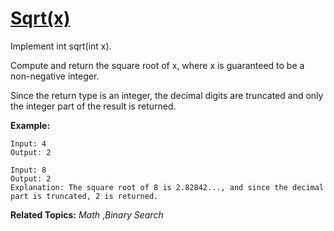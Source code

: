 # [Sqrt(x)](https://leetcode.com/problems/sqrtx/)
Implement int sqrt(int x).

Compute and return the square root of x, where x is guaranteed to be a non-negative integer.

Since the return type is an integer, the decimal digits are truncated and only the integer part of the result is returned.

**Example:**

    Input: 4
    Output: 2

    Input: 8
    Output: 2
    Explanation: The square root of 8 is 2.82842..., and since the decimal part is truncated, 2 is returned.

**Related Topics:** *Math* ,*Binary Search*